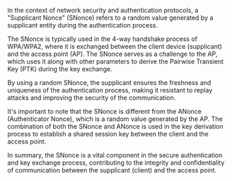 In the context of network security and authentication protocols, a "Supplicant Nonce" (SNonce) refers to a random value generated by a supplicant entity during the authentication process.

The SNonce is typically used in the 4-way handshake process of WPA/WPA2, where it is exchanged between the client device (supplicant) and the access point (AP). The SNonce serves as a challenge to the AP, which uses it along with other parameters to derive the Pairwise Transient Key (PTK) during the key exchange.

By using a random SNonce, the supplicant ensures the freshness and uniqueness of the authentication process, making it resistant to replay attacks and improving the security of the communication.

It's important to note that the SNonce is different from the ANonce (Authenticator Nonce), which is a random value generated by the AP. The combination of both the SNonce and ANonce is used in the key derivation process to establish a shared session key between the client and the access point.

In summary, the SNonce is a vital component in the secure authentication and key exchange process, contributing to the integrity and confidentiality of communication between the supplicant (client) and the access point.